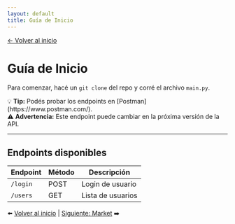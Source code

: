 ```yaml
---
layout: default
title: Guía de Inicio
---
```


[← Volver al inicio](index.md)


# Guía de Inicio

Para comenzar, hacé un `git clone` del repo y corré el archivo `main.py`.

<div class="admonition">
  💡 <strong>Tip:</strong> Podés probar los endpoints en [Postman](https://www.postman.com/).
</div>

<div class="admonition warning">
  ⚠️ <strong>Advertencia:</strong> Este endpoint puede cambiar en la próxima versión de la API.
</div>

---

## Endpoints disponibles

| Endpoint | Método | Descripción |
|----------|--------|-------------|
| `/login` | POST   | Login de usuario |
| `/users` | GET    | Lista de usuarios |

⬅️ [Volver al inicio](index.md) | [Siguiente: Market](endpoints/get-market.md) ➡️
